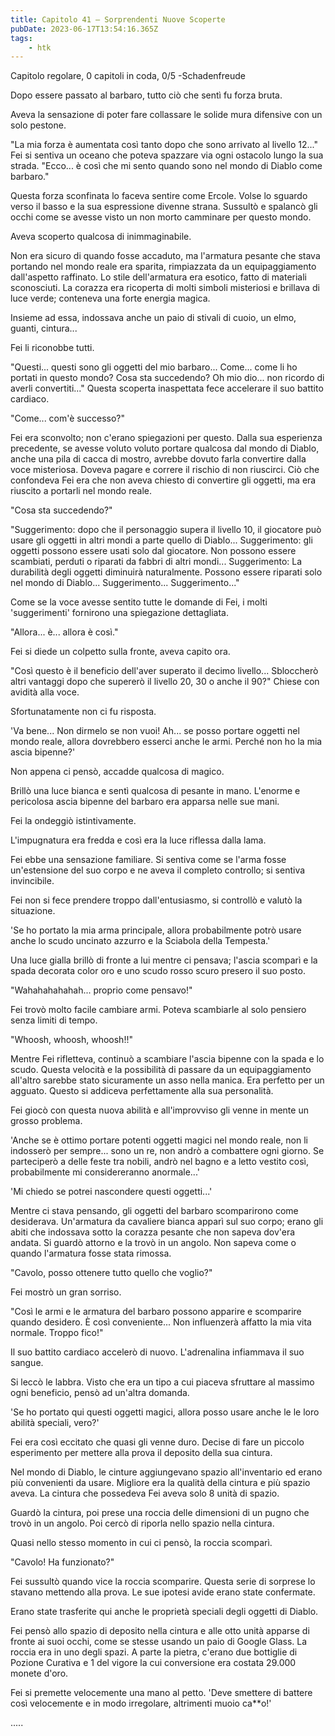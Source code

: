 ```yaml
---
title: Capitolo 41 – Sorprendenti Nuove Scoperte
pubDate: 2023-06-17T13:54:16.365Z
tags:
    - htk
---
```



Capitolo regolare,
0 capitoli in coda, 0/5
-Schadenfreude

Dopo essere passato al barbaro, tutto ciò che sentì fu forza bruta.

Aveva la sensazione di poter fare collassare le solide mura difensive con un solo pestone.

"La mia forza è aumentata così tanto dopo che sono arrivato al livello 12..." Fei si sentiva un oceano che poteva spazzare via ogni ostacolo lungo la sua strada. "Ecco... è così che mi sento quando sono nel mondo di Diablo come barbaro."

Questa forza sconfinata lo faceva sentire come Ercole. Volse lo sguardo verso il basso e la sua espressione divenne strana. Sussultò e spalancò gli occhi come se avesse visto un non morto camminare per questo mondo.

Aveva scoperto qualcosa di inimmaginabile.

Non era sicuro di quando fosse accaduto, ma l'armatura pesante che stava portando nel mondo reale era sparita, rimpiazzata da un equipaggiamento dall'aspetto raffinato. Lo stile dell'armatura era esotico, fatto di materiali sconosciuti. La corazza era ricoperta di molti simboli misteriosi e brillava di luce verde; conteneva una forte energia magica.

Insieme ad essa, indossava anche un paio di stivali di cuoio, un elmo, guanti, cintura...

Fei li riconobbe tutti.

"Questi... questi sono gli oggetti del mio barbaro... Come... come li ho portati in questo mondo? Cosa sta succedendo? Oh mio dio... non ricordo di averli convertiti..." Questa scoperta inaspettata fece accelerare il suo battito cardiaco.

"Come... com'è successo?"

Fei era sconvolto; non c'erano spiegazioni per questo. Dalla sua esperienza precedente, se avesse voluto voluto portare qualcosa dal mondo di Diablo, anche una pila di cacca di mostro, avrebbe dovuto farla convertire dalla voce misteriosa. Doveva pagare e correre il rischio di non riuscirci. Ciò che confondeva Fei era che non aveva chiesto di convertire gli oggetti, ma era riuscito a portarli nel mondo reale.

"Cosa sta succedendo?"

"Suggerimento: dopo che il personaggio supera il livello 10, il giocatore può usare gli oggetti in altri mondi a parte quello di Diablo... Suggerimento: gli oggetti possono essere usati solo dal giocatore. Non possono essere scambiati, perduti o riparati da fabbri di altri mondi... Suggerimento: La durabilità degli oggetti diminuirà naturalmente. Possono essere riparati solo nel mondo di Diablo... Suggerimento... Suggerimento..."

Come se la voce avesse sentito tutte le domande di Fei, i molti 'suggerimenti' fornirono una spiegazione dettagliata.

"Allora... è... allora è così."

Fei si diede un colpetto sulla fronte, aveva capito ora.

"Così questo è il beneficio dell'aver superato il decimo livello... Sbloccherò altri vantaggi dopo che supererò il livello 20, 30 o anche il 90?" Chiese con avidità alla voce.

Sfortunatamente non ci fu risposta.

'Va bene... Non dirmelo se non vuoi! Ah... se posso portare oggetti nel mondo reale, allora dovrebbero esserci anche le armi. Perché non ho la mia ascia bipenne?'

Non appena ci pensò, accadde qualcosa di magico.

Brillò una luce bianca e sentì qualcosa di pesante in mano. L'enorme e pericolosa ascia bipenne del barbaro era apparsa nelle sue mani.

Fei la ondeggiò istintivamente.

L'impugnatura era fredda e così era la luce riflessa dalla lama.

Fei ebbe una sensazione familiare. Si sentiva come se l'arma fosse un'estensione del suo corpo e ne aveva il completo controllo; si sentiva invincibile.

Fei non si fece prendere troppo dall'entusiasmo, si controllò e valutò la situazione.

'Se ho portato la mia arma principale, allora probabilmente potrò usare anche lo scudo uncinato azzurro e la Sciabola della Tempesta.'

Una luce gialla brillò di fronte a lui mentre ci pensava; l'ascia scomparì e la spada decorata color oro e uno scudo rosso scuro presero il suo posto.

"Wahahahahahah... proprio come pensavo!"

Fei trovò molto facile cambiare armi. Poteva scambiarle al solo pensiero senza limiti di tempo.

"Whoosh, whoosh, whoosh!!"

Mentre Fei rifletteva, continuò a scambiare l'ascia bipenne con la spada e lo scudo. Questa velocità e la possibilità di passare da un equipaggiamento all'altro sarebbe stato sicuramente un asso nella manica. Era perfetto per un agguato. Questo si addiceva perfettamente alla sua personalità.

Fei giocò con questa nuova abilità e all'improvviso gli venne in mente un grosso problema.

'Anche se è ottimo portare potenti oggetti magici nel mondo reale, non li indosserò per sempre... sono un re, non andrò a combattere ogni giorno. Se parteciperò a delle feste tra nobili, andrò nel bagno e a letto vestito così, probabilmente mi considereranno anormale...'

'Mi chiedo se potrei nascondere questi oggetti...'

Mentre ci stava pensando, gli oggetti del barbaro scomparirono come desiderava. Un'armatura da cavaliere bianca apparì sul suo corpo; erano gli abiti che indossava sotto la corazza pesante che non sapeva dov'era andata. Si guardò attorno e la trovò in un angolo. Non sapeva come o quando l'armatura fosse stata rimossa.

"Cavolo, posso ottenere tutto quello che voglio?"

Fei mostrò un gran sorriso.

"Così le armi e le armatura del barbaro possono apparire e scomparire quando desidero. È così conveniente... Non influenzerà affatto la mia vita normale. Troppo fico!"

Il suo battito cardiaco accelerò di nuovo. L'adrenalina infiammava il suo sangue.

Si leccò le labbra. Visto che era un tipo a cui piaceva sfruttare al massimo ogni beneficio, pensò ad un'altra domanda.

'Se ho portato qui questi oggetti magici, allora posso usare anche le le loro abilità speciali, vero?'

Fei era così eccitato che quasi gli venne duro. Decise di fare un piccolo esperimento per mettere alla prova il deposito della sua cintura.

Nel mondo di Diablo, le cinture aggiungevano spazio all'inventario ed erano più convenienti da usare. Migliore era la qualità della cintura e più spazio aveva. La cintura che possedeva Fei aveva solo 8 unità di spazio.

Guardò la cintura, poi prese una roccia delle dimensioni di un pugno che trovò in un angolo. Poi cercò di riporla nello spazio nella cintura.

Quasi nello stesso momento in cui ci pensò, la roccia scomparì.

"Cavolo! Ha funzionato?"

Fei sussultò quando vice la roccia scomparire. Questa serie di sorprese lo stavano mettendo alla prova. Le sue ipotesi avide erano state confermate.

Erano state trasferite qui anche le proprietà speciali degli oggetti di Diablo.

Fei pensò allo spazio di deposito nella cintura e alle otto unità apparse di fronte ai suoi occhi, come se stesse usando un paio di Google Glass. La roccia era in uno degli spazi. A parte la pietra, c'erano due bottiglie di Pozione Curativa e 1 del vigore la cui conversione era costata 29.000 monete d'oro.

Fei si premette velocemente una mano al petto. 'Deve smettere di battere così velocemente e in modo irregolare, altrimenti muoio ca**o!'

.....



